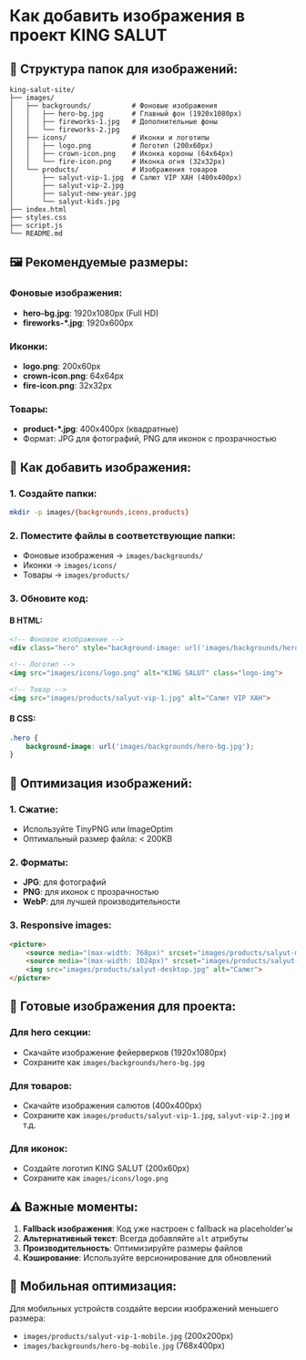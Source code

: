 # Как добавить изображения в проект KING SALUT

## 📁 Структура папок для изображений:

```
king-salut-site/
├── images/
│   ├── backgrounds/          # Фоновые изображения
│   │   ├── hero-bg.jpg       # Главный фон (1920x1080px)
│   │   ├── fireworks-1.jpg   # Дополнительные фоны
│   │   └── fireworks-2.jpg
│   ├── icons/                # Иконки и логотипы
│   │   ├── logo.png          # Логотип (200x60px)
│   │   ├── crown-icon.png    # Иконка короны (64x64px)
│   │   └── fire-icon.png     # Иконка огня (32x32px)
│   └── products/             # Изображения товаров
│       ├── salyut-vip-1.jpg  # Салют VIP ХАН (400x400px)
│       ├── salyut-vip-2.jpg
│       ├── salyut-new-year.jpg
│       └── salyut-kids.jpg
├── index.html
├── styles.css
├── script.js
└── README.md
```

## 🖼️ Рекомендуемые размеры:

### Фоновые изображения:
- **hero-bg.jpg**: 1920x1080px (Full HD)
- **fireworks-*.jpg**: 1920x600px

### Иконки:
- **logo.png**: 200x60px
- **crown-icon.png**: 64x64px
- **fire-icon.png**: 32x32px

### Товары:
- **product-*.jpg**: 400x400px (квадратные)
- Формат: JPG для фотографий, PNG для иконок с прозрачностью

## 📝 Как добавить изображения:

### 1. Создайте папки:
```bash
mkdir -p images/{backgrounds,icons,products}
```

### 2. Поместите файлы в соответствующие папки:
- Фоновые изображения → `images/backgrounds/`
- Иконки → `images/icons/`
- Товары → `images/products/`

### 3. Обновите код:

#### В HTML:
```html
<!-- Фоновое изображение -->
<div class="hero" style="background-image: url('images/backgrounds/hero-bg.jpg')">

<!-- Логотип -->
<img src="images/icons/logo.png" alt="KING SALUT" class="logo-img">

<!-- Товар -->
<img src="images/products/salyut-vip-1.jpg" alt="Салют VIP ХАН">
```

#### В CSS:
```css
.hero {
    background-image: url('images/backgrounds/hero-bg.jpg');
}
```

## 🔧 Оптимизация изображений:

### 1. Сжатие:
- Используйте TinyPNG или ImageOptim
- Оптимальный размер файла: < 200KB

### 2. Форматы:
- **JPG**: для фотографий
- **PNG**: для иконок с прозрачностью
- **WebP**: для лучшей производительности

### 3. Responsive images:
```html
<picture>
    <source media="(max-width: 768px)" srcset="images/products/salyut-mobile.jpg">
    <source media="(max-width: 1024px)" srcset="images/products/salyut-tablet.jpg">
    <img src="images/products/salyut-desktop.jpg" alt="Салют">
</picture>
```

## 🚀 Готовые изображения для проекта:

### Для hero секции:
- Скачайте изображение фейерверков (1920x1080px)
- Сохраните как `images/backgrounds/hero-bg.jpg`

### Для товаров:
- Скачайте изображения салютов (400x400px)
- Сохраните как `images/products/salyut-vip-1.jpg`, `salyut-vip-2.jpg` и т.д.

### Для иконок:
- Создайте логотип KING SALUT (200x60px)
- Сохраните как `images/icons/logo.png`

## ⚠️ Важные моменты:

1. **Fallback изображения**: Код уже настроен с fallback на placeholder'ы
2. **Альтернативный текст**: Всегда добавляйте `alt` атрибуты
3. **Производительность**: Оптимизируйте размеры файлов
4. **Кэширование**: Используйте версионирование для обновлений

## 📱 Мобильная оптимизация:

Для мобильных устройств создайте версии изображений меньшего размера:
- `images/products/salyut-vip-1-mobile.jpg` (200x200px)
- `images/backgrounds/hero-bg-mobile.jpg` (768x400px)
